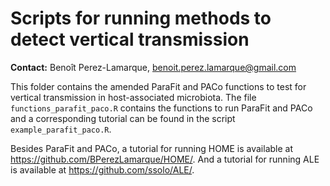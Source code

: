 # Scripts for running methods to detect vertical transmission 

**Contact:** Benoît Perez-Lamarque, benoit.perez.lamarque@gmail.com


This folder  contains the amended ParaFit and PACo functions to test for vertical transmission in host-associated microbiota. The file `functions_parafit_paco.R` contains the functions to run ParaFit and PACo and a corresponding tutorial can be found in the script `example_parafit_paco.R`. 

Besides ParaFit and PACo, a tutorial for running HOME is available at https://github.com/BPerezLamarque/HOME/. And a tutorial for running ALE is available at https://github.com/ssolo/ALE/.







